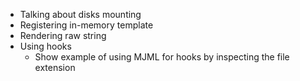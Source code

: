 - Talking about disks mounting
- Registering in-memory template
- Rendering raw string
- Using hooks
  - Show example of using MJML for hooks by inspecting the file extension
